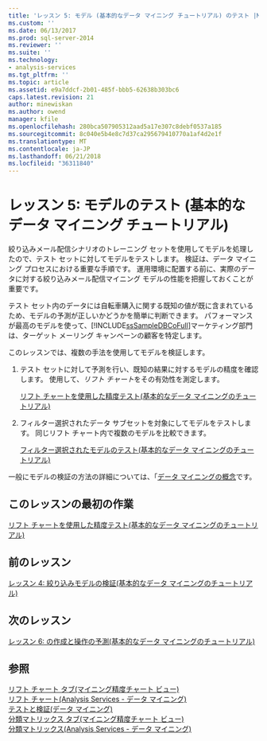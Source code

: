 ```yaml
---
title: 'レッスン 5: モデル (基本的なデータ マイニング チュートリアル) のテスト |Microsoft ドキュメント'
ms.custom: ''
ms.date: 06/13/2017
ms.prod: sql-server-2014
ms.reviewer: ''
ms.suite: ''
ms.technology:
- analysis-services
ms.tgt_pltfrm: ''
ms.topic: article
ms.assetid: e9a7ddcf-2b01-485f-bbb5-62638b303bc6
caps.latest.revision: 21
author: minewiskan
ms.author: owend
manager: kfile
ms.openlocfilehash: 280bca507905312aad5a17e307c8debf0537a185
ms.sourcegitcommit: 8c040e5b4e8c7d37ca295679410770a1af4d2e1f
ms.translationtype: MT
ms.contentlocale: ja-JP
ms.lasthandoff: 06/21/2018
ms.locfileid: "36311840"
---
```

# <a name="lesson-5-testing-models-basic-data-mining-tutorial"></a>レッスン 5: モデルのテスト (基本的なデータ マイニング チュートリアル)
  絞り込みメール配信シナリオのトレーニング セットを使用してモデルを処理したので、テスト セットに対してモデルをテストします。 検証は、データ マイニング プロセスにおける重要な手順です。 運用環境に配置する前に、実際のデータに対する絞り込みメール配信マイニング モデルの性能を把握しておくことが重要です。  
  
 テスト セット内のデータには自転車購入に関する既知の値が既に含まれているため、モデルの予測が正しいかどうかを簡単に判断できます。 パフォーマンスが最高のモデルを使って、[!INCLUDE[ssSampleDBCoFull](../includes/sssampledbcofull-md.md)]マーケティング部門は、ターゲット メーリング キャンペーンの顧客を特定します。  
  
 このレッスンでは、複数の手法を使用してモデルを検証します。  
  
1.  テスト セットに対して予測を行い、既知の結果に対するモデルの精度を確認します。 使用して、*リフト チャート*をその有効性を測定します。  
  
     [リフト チャートを使用した精度テスト&#40;基本的なデータ マイニングのチュートリアル&#41;](../../2014/tutorials/testing-accuracy-with-lift-charts-basic-data-mining-tutorial.md)  
  
2.  フィルター選択されたデータ サブセットを対象にしてモデルをテストします。 同じリフト チャート内で複数のモデルを比較できます。  
  
     [フィルター選択されたモデルのテスト&#40;基本的なデータ マイニングのチュートリアル&#41;](../../2014/tutorials/testing-a-filtered-model-basic-data-mining-tutorial.md)  
  
 一般にモデルの検証の方法の詳細については、「[データ マイニングの概念](../../2014/analysis-services/data-mining/data-mining-concepts.md)です。  
  
## <a name="first-task-in-lesson"></a>このレッスンの最初の作業  
 [リフト チャートを使用した精度テスト&#40;基本的なデータ マイニングのチュートリアル&#41;](../../2014/tutorials/testing-accuracy-with-lift-charts-basic-data-mining-tutorial.md)  
  
## <a name="previous-lesson"></a>前のレッスン  
 [レッスン 4: 絞り込みモデルの検証&#40;基本的なデータ マイニングのチュートリアル&#41;](../../2014/tutorials/lesson-4-exploring-the-targeted-mailing-models-basic-data-mining-tutorial.md)  
  
## <a name="next-lesson"></a>次のレッスン  
 [レッスン 6: の作成と操作の予測&#40;基本的なデータ マイニングのチュートリアル&#41;](../../2014/tutorials/lesson-6-creating-and-working-with-predictions-basic-data-mining-tutorial.md)  
  
## <a name="see-also"></a>参照  
 [リフト チャート タブ&#40;マイニング精度チャート ビュー&#41;](../../2014/analysis-services/lift-chart-tab-mining-accuracy-chart-view.md)   
 [リフト チャート&#40;Analysis Services - データ マイニング&#41;](../../2014/analysis-services/data-mining/lift-chart-analysis-services-data-mining.md)   
 [テストと検証&#40;データ マイニング&#41;](../../2014/analysis-services/data-mining/testing-and-validation-data-mining.md)   
 [分類マトリックス タブ&#40;マイニング精度チャート ビュー&#41;](../../2014/analysis-services/classification-matrix-tab-mining-accuracy-chart-view.md)   
 [分類マトリックス&#40;Analysis Services - データ マイニング&#41;](../../2014/analysis-services/data-mining/classification-matrix-analysis-services-data-mining.md)  
  
  